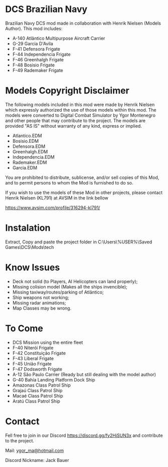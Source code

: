 # DCS Brazilian Navy
Brazilian Navy DCS mod made in collaboration with Henrik Nielsen (Models Author). This mod includes:

- A-140 Atlântico Multipurpose Aircraft Carrier 
- G-29 Garcia D'Avila
- F-41 Defensora Frigate
- F-44 Independencia Frigate
- F-46 Greenhalgh Frigate
- F-48 Bosisio Frigate
- F-49 Rademaker Frigate

# Models Copyright Disclaimer
The following models included in this mod were made by Henrik Nielsen which expressly authorized the use of those models within this mod. The models were converted to Digital Combat Simulator by Ygor Montenegro and other people that may contribute to the project. The models are provided "AS IS" without warranty of any kind, express or implied.

- Atlantico.EDM
- Bosisio.EDM
- Defensora.EDM
- Greenhalgh.EDM
- Independencia.EDM
- Rademaker.EDM
- Garcia.EDM

You are prohibited to distribute, sublicense, and/or sell copies of this Mod, and to permit persons to whom the Mod is furnished to do so.

If you wish to use the models of these Mod in other projects, please contact Henrik Nielsen (KL791) at AVSIM in the link bellow

https://www.avsim.com/profile/316294-kl791/

# Instalation
Extract, Copy and paste the project folder in C:\Users\\%USER%\Saved Games\DCS\Mods\tech

# Know Issues
- Deck not solid (to Players, AI Helicopters can land properly);
- Missing colision model (Makes all the ships invencible);
- Missing taxiway/routes/parking of Atlântico;
- Ship weapons not working;
- Missing radar animations;
- Map Classes may be wrong.

# To Come
- DCS Mission using the entire fleet
- F-40 Niterói Frigate
- F-42 Constituição Frigate
- F-43 Liberal Frigate
- F-45 União Frigate
- F-47 Dodsworth Frigate
- A-12 São Paulo Carrier (Ready but still dealing with the model author)
- G-40 Bahía Landing Platform Dock Ship
- Amazonas Class Patrol Ship
- Grajaú Class Patrol Ship
- Macaé Class Patrol Ship
- Aratú Class Patrol Ship

# Contact
Fell free to join in our Discord https://discord.gg/fy2HjSUN3x and contribute to the project.

Mail: ygor_ma@hotmail.com

Discord Nickname: Jack Bauer
